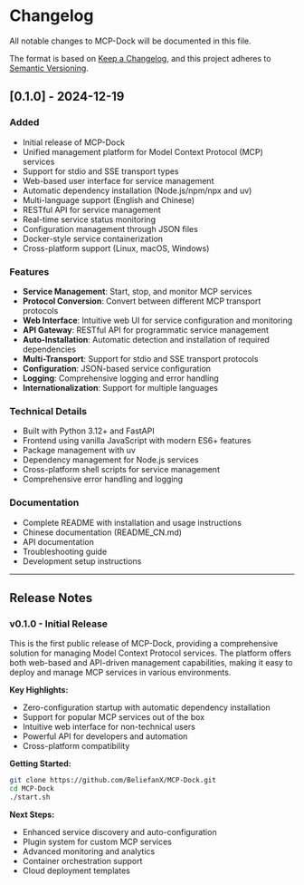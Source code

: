 # Changelog

All notable changes to MCP-Dock will be documented in this file.

The format is based on [Keep a Changelog](https://keepachangelog.com/en/1.0.0/),
and this project adheres to [Semantic Versioning](https://semver.org/spec/v2.0.0.html).

## [0.1.0] - 2024-12-19

### Added
- Initial release of MCP-Dock
- Unified management platform for Model Context Protocol (MCP) services
- Support for stdio and SSE transport types
- Web-based user interface for service management
- Automatic dependency installation (Node.js/npm/npx and uv)
- Multi-language support (English and Chinese)
- RESTful API for service management
- Real-time service status monitoring
- Configuration management through JSON files
- Docker-style service containerization
- Cross-platform support (Linux, macOS, Windows)

### Features
- **Service Management**: Start, stop, and monitor MCP services
- **Protocol Conversion**: Convert between different MCP transport protocols
- **Web Interface**: Intuitive web UI for service configuration and monitoring
- **API Gateway**: RESTful API for programmatic service management
- **Auto-Installation**: Automatic detection and installation of required dependencies
- **Multi-Transport**: Support for stdio and SSE transport protocols
- **Configuration**: JSON-based service configuration
- **Logging**: Comprehensive logging and error handling
- **Internationalization**: Support for multiple languages

### Technical Details
- Built with Python 3.12+ and FastAPI
- Frontend using vanilla JavaScript with modern ES6+ features
- Package management with uv
- Dependency management for Node.js services
- Cross-platform shell scripts for service management
- Comprehensive error handling and logging

### Documentation
- Complete README with installation and usage instructions
- Chinese documentation (README_CN.md)
- API documentation
- Troubleshooting guide
- Development setup instructions

---

## Release Notes

### v0.1.0 - Initial Release

This is the first public release of MCP-Dock, providing a comprehensive solution for managing Model Context Protocol services. The platform offers both web-based and API-driven management capabilities, making it easy to deploy and manage MCP services in various environments.

**Key Highlights:**
- Zero-configuration startup with automatic dependency installation
- Support for popular MCP services out of the box
- Intuitive web interface for non-technical users
- Powerful API for developers and automation
- Cross-platform compatibility

**Getting Started:**
```bash
git clone https://github.com/BeliefanX/MCP-Dock.git
cd MCP-Dock
./start.sh
```

**Next Steps:**
- Enhanced service discovery and auto-configuration
- Plugin system for custom MCP services
- Advanced monitoring and analytics
- Container orchestration support
- Cloud deployment templates

